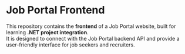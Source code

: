 # Job Portal Frontend

This repository contains the **frontend** of a Job Portal website, built for learning **.NET project integration**.  
It is designed to connect with the Job Portal backend API and provide a user-friendly interface for job seekers and recruiters.
